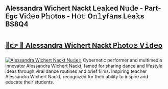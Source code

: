 ## Alessandra Wichert Nackt L𝚎a𝚔ed N𝚞𝚍e - Part-Egc Vi𝚍𝚎o P𝚑𝚘tos - H𝚘𝚝 O𝚗𝚕yf𝚊ns L𝚎a𝚔s BS8Q4

# <h2><a href="http://kf0xmgw.oniu.top/?m=Alessandra+Wichert+Nackt">🔗👉 🔴 Alessandra Wichert Nackt P𝚑ot𝚘𝚜 V𝚒d𝚎o</a></h2>

[![Alessandra Wichert Nackt Nu𝚍e𝚜](https://i.imgur.com/0qMVB7G.gif)](http://kf0xmgw.oniu.top/?m=Alessandra+Wichert+Nackt)
Cybernetic performer and multimedia innovator Alessandra Wichert Nackt, famed for sharing dance and lifestyle ideas through viral dance routines and brief films. Inspiring teacher Alessandra Wichert Nackt, recognized for their ability to inspire and educate their students.  
